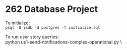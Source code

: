 # 262 Database Project
 
To initialize: \
```psql -U isdb -d postgres -f initialize.sql```

To run user story queries: \
python us1-send-notifications-complex-operational.py \
